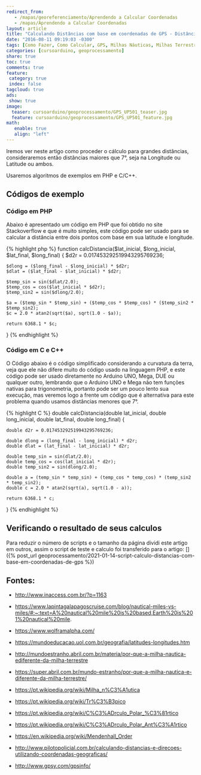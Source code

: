 ```yaml
---
redirect_from:
   - /mapas/georeferenciamento/Aprendendo a Calcular Coordenadas
   - /mapas/Aprendendo a Calcular Coordenadas
layout: article
title: "Calculando Distâncias com base em coordenadas de GPS - Distâncias Maiores que 7 graus"
date: "2016-08-11 09:19:03 -0300"
tags: [Como Fazer, Como Calcular, GPS, Milhas Náuticas, Milhas Terrestres, Longitude, Latitude, Coordenadas, Distância, Cálculo]
categories: [cursoarduino, geoprocessamento]
share: true
toc: true
comments: true
feature:
 category: true
 index: false
tagcloud: true
ads:
 show: true
image:
  teaser: cursoarduino/geoprocessamento/GPS_UP501_teaser.jpg
  feature: cursoarduino/geoprocessamento/GPS_UP501_feature.jpg
math:
   enable: true
   align: "left"
---
```


Iremos ver neste artigo como proceder o cálculo para grandes distâncias, consideraremos então distâncias maiores que 7°, seja na Longitude ou Latitude ou ambos.

<!--more-->

Usaremos algoritmos de exemplos em PHP e C/C++.

## Códigos de exemplo

### Código em PHP

Abaixo é apresentado um código em PHP que foi obtido no site Stackoverflow e que é muito simples, este código pode ser usado para se calcular a distância entre dois pontos com base em sua latitude e longitude.

{% highlight php %}
function calcDistancia($lat_inicial, $long_inicial, $lat_final, $long_final)
{
    $d2r = 0.017453292519943295769236;

    $dlong = ($long_final - $long_inicial) * $d2r;
    $dlat = ($lat_final - $lat_inicial) * $d2r;

    $temp_sin = sin($dlat/2.0);
    $temp_cos = cos($lat_inicial * $d2r);
    $temp_sin2 = sin($dlong/2.0);

    $a = ($temp_sin * $temp_sin) + ($temp_cos * $temp_cos) * ($temp_sin2 * $temp_sin2);
    $c = 2.0 * atan2(sqrt($a), sqrt(1.0 - $a));

    return 6368.1 * $c;
}
{% endhighlight %}


### Código em C e C++

O Código abaixo é o código simplificado considerando a curvatura da terra, veja que ele não difere muito do código usado na linguagem PHP, e este código pode ser usado diretamente no Arduino UNO, Mega, DUE ou qualquer outro, lembrando que o Arduino UNO e Mega não tem funções nativas para trigonometria, portanto pode ser um pouco lento sua execução, mas veremos logo a frente um código que é alternativa para este problema quando usamos distâncias menores que 7°.

{% highlight C %}
double calcDistancia(double lat_inicial, double long_inicial, double lat_final, double long_final) {

    double d2r = 0.017453292519943295769236;

    double dlong = (long_final - long_inicial) * d2r;
    double dlat = (lat_final - lat_inicial) * d2r;

    double temp_sin = sin(dlat/2.0);
    double temp_cos = cos(lat_inicial * d2r);
    double temp_sin2 = sin(dlong/2.0);

    double a = (temp_sin * temp_sin) + (temp_cos * temp_cos) * (temp_sin2 * temp_sin2);
    double c = 2.0 * atan2(sqrt(a), sqrt(1.0 - a));

    return 6368.1 * c;
}
{% endhighlight %}

## Verificando o resultado de seus calculos

Para reduzir o número de scripts e o tamanho da página dividi este artigo em outros, assim o script de teste e calculo foi transferido para o artigo: []({% post_url geoprocessamento/2021-01-14-script-calculo-distancias-com-base-em-coordenadas-de-gps %})

## Fontes:

* http://www.inaccess.com.br/?p=1163
* https://www.lapintagalapagoscruise.com/blog/nautical-miles-vs-miles/#:~:text=A%20nautical%20mile%20is%20based,Earth%20is%201%20nautical%20mile.

* https://www.wolframalpha.com/

* https://mundoeducacao.uol.com.br/geografia/latitudes-longitudes.htm
* http://mundoestranho.abril.com.br/materia/por-que-a-milha-nautica-ediferente-da-milha-terrestre
* https://super.abril.com.br/mundo-estranho/por-que-a-milha-nautica-e-diferente-da-milha-terrestre/
* https://pt.wikipedia.org/wiki/Milha_n%C3%A1utica
* https://pt.wikipedia.org/wiki/Tr%C3%B3pico
* https://pt.wikipedia.org/wiki/C%C3%ADrculo_Polar_%C3%81rtico
* https://pt.wikipedia.org/wiki/C%C3%ADrculo_Polar_Ant%C3%A1rtico
* https://en.wikipedia.org/wiki/Mendenhall_Order
* http://www.pilotopolicial.com.br/calculando-distancias-e-direcoes-utilizando-coordenadas-geograficas/
* http://www.gpsy.com/gpsinfo/

